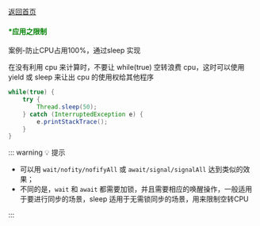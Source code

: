 [返回首页](index.md)

#### <font color="green">*应用之限制</font>

案例-防止CPU占用100%，通过sleep 实现 

在没有利用 cpu 来计算时，不要让 while(true) 空转浪费 cpu，这时可以使用 yield 或 sleep 来让出 cpu 的使用权给其他程序

```java
while(true) {
    try {
        Thread.sleep(50);
    } catch (InterruptedException e) {
        e.printStackTrace();
    }
}
```

::: warning 💡 提示

- 可以用 `wait/nofity/nofifyAll` 或 `await/signal/signalAll` 达到类似的效果；
- 不同的是，`wait` 和 `await` 都需要加锁，并且需要相应的唤醒操作，一般适用于要进行同步的场景，sleep 适用于无需锁同步的场景，用来限制空转CPU

:::

<br/>

### 